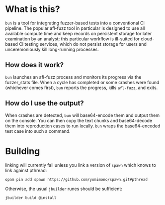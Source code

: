 # What is this?

`bun` is a tool for integrating fuzzer-based tests into a conventional CI pipeline.  The popular afl-fuzz tool in particular is designed to use all available compute time and keep records on persistent storage for later examination by an analyst; this particular workflow is ill-suited for cloud-based CI testing services, which do not persist storage for users and unceremoniously kill long-running processes.

## How does it work?

`bun` launches an afl-fuzz process and monitors its progress via the fuzzer_stats file.  When a cycle has completed or some crashes were found (whichever comes first), `bun` reports the progress, kills `afl-fuzz`, and exits.

## How do I use the output?

When crashes are detected, `bun` will base64-encode them and output them on the console.  You can then copy the text chunks and base64-decode them into reproduction cases to run locally.  `bun` wraps the base64-encoded test case into such a command.

# Building

linking will currently fail unless you link a version of `spawn` which knows to
link against pthread:

```
opam pin add spawn https://github.com/yomimono/spawn.git#pthread
```

Otherwise, the usual `jbuilder` runes should be sufficient:

```
jbuilder build @install
```
